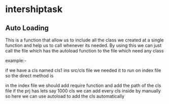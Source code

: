 # intershiptask

## Auto Loading
This is a function that allow us to include all the class we created at a single function and help us to call whenever its needed. By using this we can just call the file which has the autoload function to the file which need any class

example:-

if we have a cls named cls1 ins src/cls file we needed it to run on index file so the direct method is

in the index file we should add require function and add the path of the cls file if the prj has lets say 1000 cls we can add every cls inside by manually so here we can use autoload to add the cls automatically
